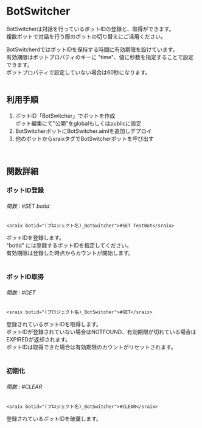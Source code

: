# BotSwitcher
BotSwitcherは対話を行っているボットIDの登録と、取得ができます。  
複数ボットで対話を行う際のボットの切り替えにご活用ください。

BotSwitcherdではボットIDを保持する時間に有効期限を設けています。  
有効期限はボットプロパティのキーに "time"、値に秒数を指定することで設定できます。  
ボットプロパティで設定していない場合は60秒になります。  
<br/>
## 利用手順
1. ボットID「BotSwitcher」でボットを作成  
   ボット編集にて"公開"をglobalもしくはpublicに設定
2. BotSwitcherボットにBotSwitcher.aimlを追加しデプロイ
3. 他のボットからsraixタグでBotSwitcherボットを呼び出す  

<br/>

## 関数詳細
### ボットID登録
###### 関数 : #SET botId
```
<sraix botid="(プロジェクト名)_BotSwitcher">#SET TestBot</sraix>
```
ボットIDを登録します。  
"botId" には登録するボットIDを指定してください。  
有効期限は登録した時点からカウントが開始します。  
<br/>
### ボットID取得
###### 関数 : #GET
```
<sraix botid="(プロジェクト名)_BotSwitcher">#GET</sraix>
```
登録されているボットIDを取得します。  
ボットIDが登録されていない場合はNOTFOUND、有効期限が切れている場合はEXPIREDが返却されます。  
ボットIDは取得できた場合は有効期限のカウントがリセットされます。  
<br/>
### 初期化
###### 関数 : #CLEAR
```
<sraix botid="(プロジェクト名)_BotSwitcher">#CLEAR</sraix>
```
登録されているボットIDを破棄します。
